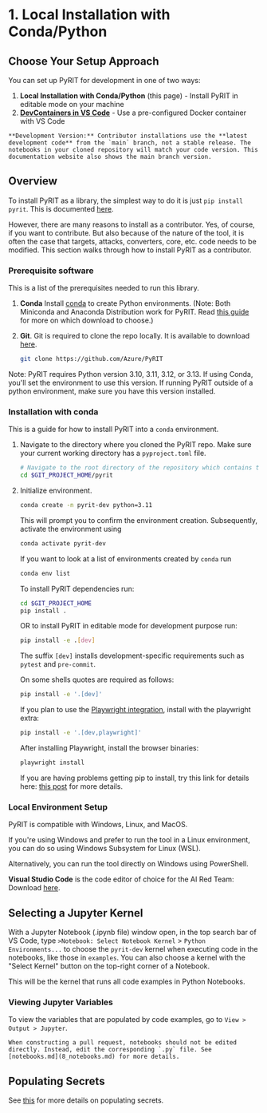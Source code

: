 # 1. Local Installation with Conda/Python

## Choose Your Setup Approach

You can set up PyRIT for development in one of two ways:

1. **Local Installation with Conda/Python** (this page) - Install PyRIT in editable mode on your machine
2. **[DevContainers in VS Code](./1b_install_devcontainers.md)** - Use a pre-configured Docker container with VS Code

```{note}
**Development Version:** Contributor installations use the **latest development code** from the `main` branch, not a stable release. The notebooks in your cloned repository will match your code version. This documentation website also shows the main branch version.
```

## Overview

To install PyRIT as a library, the simplest way to do it is just `pip install pyrit`. This is documented [here](../setup/1a_install_conda.md).

However, there are many reasons to install as a contributor. Yes, of course, if you want to contribute. But also because of the nature of the tool, it is often the case that targets, attacks, converters, core, etc. code needs to be modified. This section walks through how to install PyRIT as a contributor.

### Prerequisite software

This is a list of the prerequisites needed to run this library.

1. **Conda** Install [conda](https://www.anaconda.com/docs/getting-started/anaconda/install) to create Python environments. (Note: Both Miniconda and Anaconda Distribution work for PyRIT. Read [this guide](https://www.anaconda.com/docs/getting-started/getting-started) for more on which download to choose.)

1. **Git**. Git is required to clone the repo locally. It is available to download [here](https://git-scm.com/downloads).
    ```bash
    git clone https://github.com/Azure/PyRIT
    ```

Note: PyRIT requires Python version 3.10, 3.11, 3.12, or 3.13. If using Conda, you'll set the environment to use this version. If running PyRIT outside of a python environment, make sure you have this version installed.

### Installation with conda

This is a guide for how to install PyRIT into a `conda` environment.

1. Navigate to the directory where you cloned the PyRIT repo.
   Make sure your current working directory has a `pyproject.toml` file.

   ```bash
   # Navigate to the root directory of the repository which contains the pyproject.toml file
   cd $GIT_PROJECT_HOME/pyrit
   ```

1. Initialize environment.

    ```bash
    conda create -n pyrit-dev python=3.11
    ```

   This will prompt you to confirm the environment creation.
   Subsequently, activate the environment using

   ```bash
   conda activate pyrit-dev
   ```

   If you want to look at a list of environments created by `conda` run

   ```bash
   conda env list
   ```

   To install PyRIT dependencies run:
   ```bash
   cd $GIT_PROJECT_HOME
   pip install .
   ```

   OR to install PyRIT in editable mode for development purpose run:

   ```bash
   pip install -e .[dev]
   ```

   The suffix `[dev]` installs development-specific requirements such as `pytest` and `pre-commit`.

   On some shells quotes are required as follows:

   ```bash
   pip install -e '.[dev]'
   ```
   If you plan to use the [Playwright integration](../code/targets/playwright_target.py), install with the playwright extra:
   ```bash
   pip install -e '.[dev,playwright]'
   ```

   After installing Playwright, install the browser binaries:
   ```bash
   playwright install
   ```

   If you are having problems getting pip to install, try this link for details here: [this post](https://stackoverflow.com/questions/77134272/pip-install-dev-with-pyproject-toml-not-working) for more details.


### Local Environment Setup

PyRIT is compatible with Windows, Linux, and MacOS.

If you're using Windows and prefer to run the tool in a Linux environment, you can do so using Windows Subsystem for Linux (WSL).

Alternatively, you can run the tool directly on Windows using PowerShell.

**Visual Studio Code** is the code editor of choice for the AI Red Team: Download [here](https://code.visualstudio.com/Download).

## Selecting a Jupyter Kernel

With a Jupyter Notebook (.ipynb file) window open, in the top search bar of VS Code, type `>Notebook: Select Notebook Kernel` > `Python Environments...` to choose the `pyrit-dev` kernel when executing code in the notebooks, like those in `examples`. You can also choose a kernel with the "Select Kernel" button on the top-right corner of a Notebook.

This will be the kernel that runs all code examples in Python Notebooks.

### Viewing Jupyter Variables

To view the variables that are populated by code examples, go to `View > Output > Jupyter`.

```{note}
When constructing a pull request, notebooks should not be edited directly. Instead, edit the corresponding `.py` file. See [notebooks.md](8_notebooks.md) for more details.
```

## Populating Secrets

See [this](../setup/populating_secrets.md) for more details on populating secrets.

